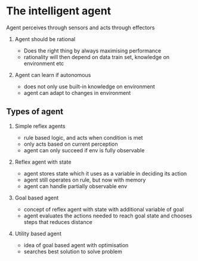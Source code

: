 # The intelligent agent

Agent perceives through sensors and acts through effectors

1. Agent should be rational
    - Does the right thing by always maximising performance
    - rationality will then depend on data train set, knowledge on environment etc

2. Agent can learn if autonomous
    - does not only use built-in knowledge on environment
    - agent can adapt to changes in environment

## Types of agent

1. Simple reflex agents
    - rule based logic, and acts when condition is met
    - only acts based on current perception
    - agent can only succeed if env is fully observable

2. Reflex agent with state
    - agent stores state which it uses as a variable in deciding its action
    - agent still operates on rule, but now with memory
    - agent can handle partially observable env

3. Goal based agent
    - concept of reflex agent with state with additional variable of goal
    - agent  evaluates the actions needed to reach goal state and chooses steps that reduces distance

4. Utility based agent
    - idea of goal based agent with optimisation
    - searches best solution to solve problem
